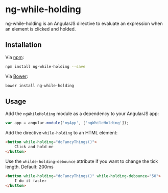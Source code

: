 # ng-while-holding

ng-while-holding is an AngularJS directive to evaluate an expression when an element is clicked and holded.

## Installation

Via [npm](http://www.npmjs.com/):
```sh
npm install ng-while-holding --save
```

Via [Bower](http://bower.io/):
```sh
bower install ng-while-holding
```


## Usage

Add the `ngWhileHolding` module as a dependency to your AngularJS app:
```javascript
var app = angular.module('myApp', ['ngWhileHolding']);
```

Add the directive `while-holding` to an HTML element:
```html
<button while-holding="doFancyThings()">
    Click and hold me
</button>
```

Use the `whilde-holding-debounce` attribute if you want to change the tick length. Default: 200ms
```html
<button while-holding="doFancyThings()" while-holding-debounce="50">
    I do it faster
</button>
```